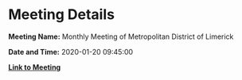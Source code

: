 # Meeting Details

**Meeting Name:** Monthly Meeting of Metropolitan District of Limerick

**Date and Time:** 2020-01-20 09:45:00

**[Link to Meeting](https://www.limerick.ie/council/whats-on/monthly-meeting-metropolitan-district-limerick-58)**
